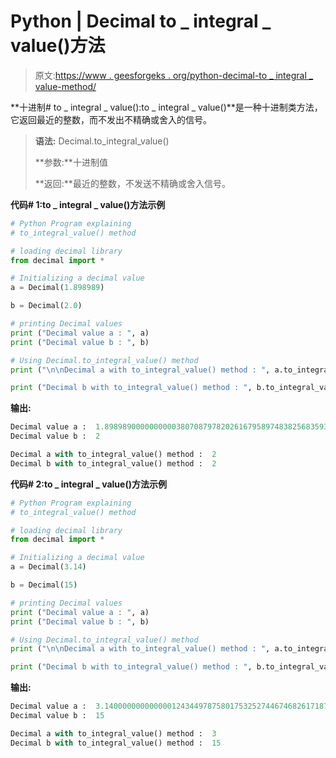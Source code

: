 # Python | Decimal to _ integral _ value()方法

> 原文:[https://www . geesforgeks . org/python-decimal-to _ integral _ value-method/](https://www.geeksforgeeks.org/python-decimal-to_integral_value-method/)

**十进制# to _ integral _ value():to _ integral _ value()**是一种十进制类方法，它返回最近的整数，而不发出不精确或舍入的信号。

> **语法:** Decimal.to_integral_value()
> 
> **参数:**十进制值
> 
> **返回:**最近的整数，不发送不精确或舍入信号。

**代码# 1:to _ integral _ value()方法示例**

```py
# Python Program explaining 
# to_integral_value() method

# loading decimal library
from decimal import *

# Initializing a decimal value
a = Decimal(1.898989)

b = Decimal(2.0)

# printing Decimal values
print ("Decimal value a : ", a)
print ("Decimal value b : ", b)

# Using Decimal.to_integral_value() method
print ("\n\nDecimal a with to_integral_value() method : ", a.to_integral_value())

print ("Decimal b with to_integral_value() method : ", b.to_integral_value())
```

**输出:**

```py
Decimal value a :  1.8989890000000000380708797820261679589748382568359375
Decimal value b :  2

Decimal a with to_integral_value() method :  2
Decimal b with to_integral_value() method :  2

```

**代码# 2:to _ integral _ value()方法示例**

```py
# Python Program explaining 
# to_integral_value() method

# loading decimal library
from decimal import *

# Initializing a decimal value
a = Decimal(3.14)

b = Decimal(15)

# printing Decimal values
print ("Decimal value a : ", a)
print ("Decimal value b : ", b)

# Using Decimal.to_integral_value() method
print ("\n\nDecimal a with to_integral_value() method : ", a.to_integral_value())

print ("Decimal b with to_integral_value() method : ", b.to_integral_value())
```

**输出:**

```py
Decimal value a :  3.140000000000000124344978758017532527446746826171875
Decimal value b :  15

Decimal a with to_integral_value() method :  3
Decimal b with to_integral_value() method :  15

```